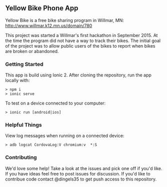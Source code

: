 ## Yellow Bike Phone App

Yellow Bike is a free bike sharing program in Willmar, MN: http://www.willmar.k12.mn.us/domain/780

This project was started a Willmar's first hackathon in September 2015.  At the time the program did not have a way to track their bikes.  The initial goal of the project was to allow public users of the bikes to report when bikes are broken or abandoned.

### Getting Started

This app is build using Ionic 2.  After cloning the repository, run the app locally with:

```
> npm i
> ionic serve
```

To test on a device connected to your computer:
```
> ionic run [android|ios]
```

### Helpful Things

View log messages when running on a connected device:
```
> adb logcat CordovaLog:V chromium:v  *:S
```


### Contributing

We'd love some help!  Take a look at the issues and pick one off if you'd like.  If you have ideas feel free to post issues for discussion.  If you'd like to contribue code contact @dingels35 to get push access to this repository.